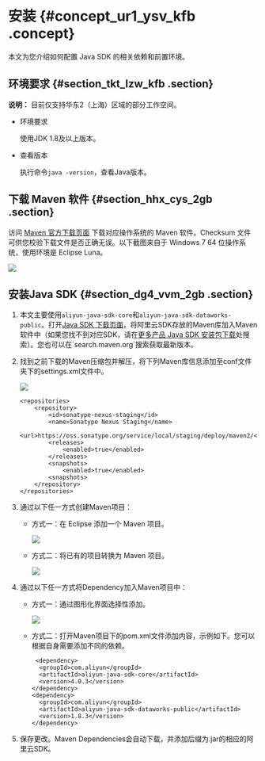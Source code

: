 # 安装 {#concept_ur1_ysv_kfb .concept}

本文为您介绍如何配置 Java SDK 的相关依赖和前置环境。

## 环境要求 {#section_tkt_lzw_kfb .section}

**说明：** 目前仅支持华东2（上海）区域的部分工作空间。

-   环境要求

    使用JDK 1.8及以上版本。

-   查看版本

    执行命令`java -version`，查看Java版本。


## 下载 Maven 软件 {#section_hhx_cys_2gb .section}

访问 [Maven 官方下载页面](http://maven.apache.org/download.cgi) 下载对应操作系统的 Maven 软件。Checksum 文件可供您校验下载文件是否正确无误。以下截图来自于 Windows 7 64 位操作系统，使用环境是 Eclipse Luna。

![](http://static-aliyun-doc.oss-cn-hangzhou.aliyuncs.com/assets/img/10054/156162332313402_zh-CN.png)

## 安装Java SDK {#section_dg4_vvm_2gb .section}

1.  本文主要使用`aliyun-java-sdk-core`和`aliyun-java-sdk-dataworks-public`。打开[Java SDK 下载页面](http://develop.aliyun.com/sdk/java)，将阿里云SDK存放的Maven库加入Maven软件中（如果您找不到对应SDK，请在[更多产品 Java SDK 安装包下载](https://oss.sonatype.org/#nexus-search;gav~com.aliyun~aliyun-java-sdk-*~~~)处搜索）。您也可以在`search.maven.org`搜索获取最新版本。
2.  找到之前下载的Maven压缩包并解压，将下列Maven库信息添加至conf文件夹下的settings.xml文件中。

    ![](http://static-aliyun-doc.oss-cn-hangzhou.aliyuncs.com/assets/img/23438/156162332341613_zh-CN.png)

    ``` {#codeblock_1yr_gpq_wz6}
    <repositories>
        <repository>
            <id>sonatype-nexus-staging</id>
            <name>Sonatype Nexus Staging</name>
            <url>https://oss.sonatype.org/service/local/staging/deploy/maven2/</url>
            <releases>
                <enabled>true</enabled>
            </releases>
            <snapshots>
                <enabled>true</enabled>
            <snapshots>
        </repository>
    </repositories>
    ```

3.  通过以下任一方式创建Maven项目：
    -   方式一：在 Eclipse 添加一个 Maven 项目。

        ![](http://static-aliyun-doc.oss-cn-hangzhou.aliyuncs.com/assets/img/10054/156162332313404_zh-CN.png)

    -   方式二：将已有的项目转换为 Maven 项目。

        ![](http://static-aliyun-doc.oss-cn-hangzhou.aliyuncs.com/assets/img/10054/156162332413405_zh-CN.jpg)

4.  通过以下任一方式将Dependency加入Maven项目中：
    -   方式一：通过图形化界面选择性添加。

        ![](http://static-aliyun-doc.oss-cn-hangzhou.aliyuncs.com/assets/img/10054/156162332413406_zh-CN.jpg)

    -   方式二：打开Maven项目下的pom.xml文件添加内容，示例如下。您可以根据自身需要添加不同的依赖。

        ``` {#codeblock_81q_epf_8yc}
         <dependency>
          <groupId>com.aliyun</groupId>
          <artifactId>aliyun-java-sdk-core</artifactId>
          <version>4.0.3</version>
        </dependency>
        <dependency>
          <groupId>com.aliyun</groupId>
          <artifactId>aliyun-java-sdk-dataworks-public</artifactId>
          <version>1.8.3</version>
        </dependency>
        ```

5.  保存更改。Maven Dependencies会自动下载，并添加后缀为.jar的相应的阿里云SDK。

